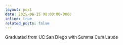 ```yaml
---
layout: post
date: 2025-06-15 08:00:00-0800
inline: true
related_posts: false
---
```


Graduated from UC San Diego with Summa Cum Laude